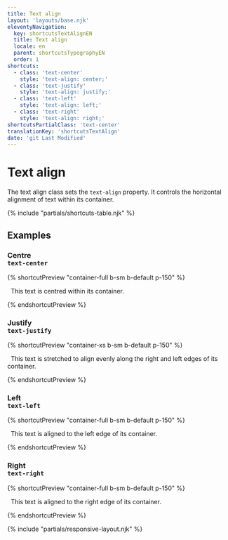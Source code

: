 ```yaml
---
title: Text align
layout: 'layouts/base.njk'
eleventyNavigation:
  key: shortcutsTextAlignEN
  title: Text align
  locale: en
  parent: shortcutsTypographyEN
  order: 1
shortcuts:
  - class: 'text-center'
    style: 'text-align: center;'
  - class: 'text-justify'
    style: 'text-align: justify;'
  - class: 'text-left'
    style: 'text-align: left;'
  - class: 'text-right'
    style: 'text-align: right;'
shortcutsPartialClass: 'text-center'
translationKey: 'shortcutsTextAlign'
date: 'git Last Modified'
---
```


# Text align

The text align class sets the `text-align` property. It controls the horizontal alignment of text within its container.

{% include "partials/shortcuts-table.njk" %}

## Examples

### Centre<br/>`text-center`

{% shortcutPreview "container-full b-sm b-default p-150" %}

<p class="text-center">
  This text is centred within its container.
</p>
{% endshortcutPreview %}

### Justify<br/>`text-justify`

{% shortcutPreview "container-xs b-sm b-default p-150" %}

<p class="text-justify">
  This text is stretched to align evenly along the right and left edges of its container.
</p>
{% endshortcutPreview %}

### Left<br/>`text-left`

{% shortcutPreview "container-full b-sm b-default p-150" %}

<p class="text-left">
  This text is aligned to the left edge of its container.
</p>
{% endshortcutPreview %}

### Right<br/>`text-right`

{% shortcutPreview "container-full b-sm b-default p-150" %}

<p class="text-right">
  This text is aligned to the right edge of its container.
</p>
{% endshortcutPreview %}

{% include "partials/responsive-layout.njk" %}

